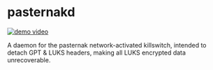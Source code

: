 # pasternakd

[![demo video]()](https://git.xorycode.dev/xory/pasternakd/demo.mp4)

A daemon for the pasternak network-activated killswitch, intended to detach GPT & LUKS headers, making all LUKS encrypted data unrecoverable.
